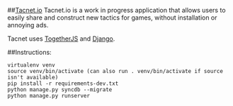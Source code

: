 ##[Tacnet.io](http://tacnet.io)
Tacnet.io is a work in progress application that allows users to easily share and construct new tactics for games, without installation or annoying ads. 

Tacnet uses [TogetherJS](https://github.com/mozilla/togetherjs) and [Django](https://github.com/django/django).


##Instructions:

    virtualenv venv
    source venv/bin/activate (can also run . venv/bin/activate if source isn't available)
    pip install -r requirements-dev.txt
    python manage.py syncdb --migrate
    python manage.py runserver
